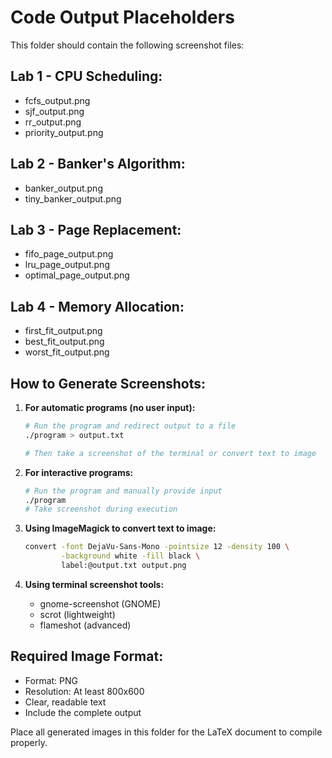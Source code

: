 # Code Output Placeholders

This folder should contain the following screenshot files:

## Lab 1 - CPU Scheduling:
- fcfs_output.png
- sjf_output.png  
- rr_output.png
- priority_output.png

## Lab 2 - Banker's Algorithm:
- banker_output.png
- tiny_banker_output.png

## Lab 3 - Page Replacement:
- fifo_page_output.png
- lru_page_output.png
- optimal_page_output.png

## Lab 4 - Memory Allocation:
- first_fit_output.png
- best_fit_output.png
- worst_fit_output.png

## How to Generate Screenshots:

1. **For automatic programs (no user input):**
   ```bash
   # Run the program and redirect output to a file
   ./program > output.txt
   
   # Then take a screenshot of the terminal or convert text to image
   ```

2. **For interactive programs:**
   ```bash
   # Run the program and manually provide input
   ./program
   # Take screenshot during execution
   ```

3. **Using ImageMagick to convert text to image:**
   ```bash
   convert -font DejaVu-Sans-Mono -pointsize 12 -density 100 \
           -background white -fill black \
           label:@output.txt output.png
   ```

4. **Using terminal screenshot tools:**
   - gnome-screenshot (GNOME)
   - scrot (lightweight)
   - flameshot (advanced)

## Required Image Format:
- Format: PNG
- Resolution: At least 800x600
- Clear, readable text
- Include the complete output

Place all generated images in this folder for the LaTeX document to compile properly.
